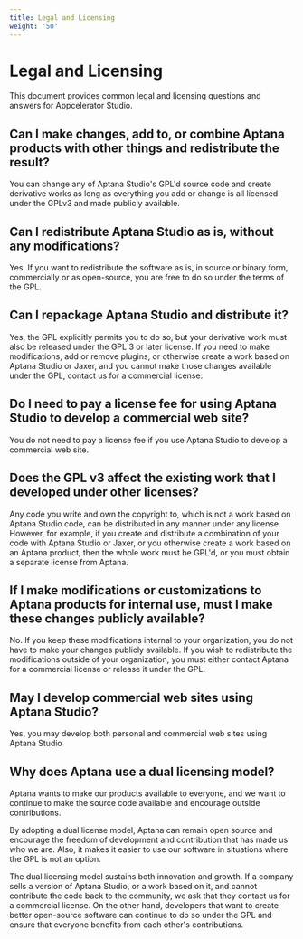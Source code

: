 ```yaml
---
title: Legal and Licensing
weight: '50'
---
```


# Legal and Licensing

This document provides common legal and licensing questions and answers for Appcelerator Studio.

## Can I make changes, add to, or combine Aptana products with other things and redistribute the result?

You can change any of Aptana Studio's GPL'd source code and create derivative works as long as everything you add or change is all licensed under the GPLv3 and made publicly available.

## Can I redistribute Aptana Studio as is, without any modifications?

Yes. If you want to redistribute the software as is, in source or binary form, commercially or as open-source, you are free to do so under the terms of the GPL.

## Can I repackage Aptana Studio and distribute it?

Yes, the GPL explicitly permits you to do so, but your derivative work must also be released under the GPL 3 or later license. If you need to make modifications, add or remove plugins, or otherwise create a work based on Aptana Studio or Jaxer, and you cannot make those changes available under the GPL, contact us for a commercial license.

## Do I need to pay a license fee for using Aptana Studio to develop a commercial web site?

You do not need to pay a license fee if you use Aptana Studio to develop a commercial web site.

## Does the GPL v3 affect the existing work that I developed under other licenses?

Any code you write and own the copyright to, which is not a work based on Aptana Studio code, can be distributed in any manner under any license. However, for example, if you create and distribute a combination of your code with Aptana Studio or Jaxer, or you otherwise create a work based on an Aptana product, then the whole work must be GPL'd, or you must obtain a separate license from Aptana.

## If I make modifications or customizations to Aptana products for internal use, must I make these changes publicly available?

No. If you keep these modifications internal to your organization, you do not have to make your changes publicly available. If you wish to redistribute the modifications outside of your organization, you must either contact Aptana for a commercial license or release it under the GPL.

## May I develop commercial web sites using Aptana Studio?

Yes, you may develop both personal and commercial web sites using Aptana Studio

## Why does Aptana use a dual licensing model?

Aptana wants to make our products available to everyone, and we want to continue to make the source code available and encourage outside contributions.

By adopting a dual license model, Aptana can remain open source and encourage the freedom of development and contribution that has made us who we are. Also, it makes it easier to use our software in situations where the GPL is not an option.

The dual licensing model sustains both innovation and growth. If a company sells a version of Aptana Studio, or a work based on it, and cannot contribute the code back to the community, we ask that they contact us for a commercial license. On the other hand, developers that want to create better open-source software can continue to do so under the GPL and ensure that everyone benefits from each other's contributions.
